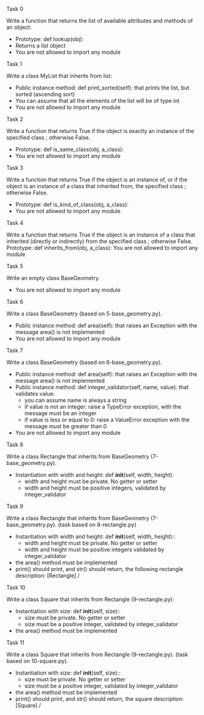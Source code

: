 Task 0

Write a function that returns the list of available attributes and methods of an object:
* Prototype: def lookup(obj):
* Returns a list object
* You are not allowed to import any module

Task 1

Write a class MyList that inherits from list:
* Public instance method: def print_sorted(self): that prints the list, but sorted (ascending sort)
* You can assume that all the elements of the list will be of type int
* You are not allowed to import any module

Task 2

Write a function that returns True if the object is exactly an instance of the specified class ; otherwise False.
* Prototype: def is_same_class(obj, a_class):
* You are not allowed to import any module

Task 3

Write a function that returns True if the object is an instance of, or if the object is an instance of a class that inherited from, the specified class ; otherwise False.
* Prototype: def is_kind_of_class(obj, a_class):
* You are not allowed to import any module

Task 4

Write a function that returns True if the object is an instance of a class that inherited (directly or indirectly) from the specified class ; otherwise False.
Prototype: def inherits_from(obj, a_class):
You are not allowed to import any module

Task 5

Write an empty class BaseGeometry.
* You are not allowed to import any module

Task 6

Write a class BaseGeometry (based on 5-base_geometry.py).
* Public instance method: def area(self): that raises an Exception with the message area() is not implemented
* You are not allowed to import any module

Task 7

Write a class BaseGeometry (based on 6-base_geometry.py).
* Public instance method: def area(self): that raises an Exception with the message area() is not implemented
* Public instance method: def integer_validator(self, name, value): that validates value:
  - you can assume name is always a string
  - if value is not an integer: raise a TypeError exception, with the message <name> must be an integer
  - if value is less or equal to 0: raise a ValueError exception with the message <name> must be greater than 0
* You are not allowed to import any module

Task 8
  
Write a class Rectangle that inherits from BaseGeometry (7-base_geometry.py).
* Instantiation with width and height: def __init__(self, width, height):
  - width and height must be private. No getter or setter
  - width and height must be positive integers, validated by integer_validator

Task 9

Write a class Rectangle that inherits from BaseGeometry (7-base_geometry.py). (task based on 8-rectangle.py)
* Instantiation with width and height: def __init__(self, width, height)::
  - width and height must be private. No getter or setter
  - width and height must be positive integers validated by integer_validator
* the area() method must be implemented
* print() should print, and str() should return, the following rectangle description: [Rectangle] <width>/<height>

Task 10

Write a class Square that inherits from Rectangle (9-rectangle.py):
* Instantiation with size: def __init__(self, size)::
  - size must be private. No getter or setter
  - size must be a positive integer, validated by integer_validator
* the area() method must be implemented

Task 11
  
Write a class Square that inherits from Rectangle (9-rectangle.py). (task based on 10-square.py).
* Instantiation with size: def __init__(self, size)::
  - size must be private. No getter or setter
  - size must be a positive integer, validated by integer_validator
* the area() method must be implemented
* print() should print, and str() should return, the square description: [Square] <width>/<height>
